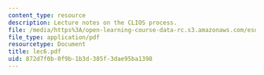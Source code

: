 ```yaml
---
content_type: resource
description: Lecture notes on the CLIOS process.
file: /media/https%3A/open-learning-course-data-rc.s3.amazonaws.com/esd-04j-frameworks-and-models-in-engineering-systems-engineering-system-design-spring-2007/872d7f0b0f9b1b3d385f3dae95ba1398_lec6.pdf
file_type: application/pdf
resourcetype: Document
title: lec6.pdf
uid: 872d7f0b-0f9b-1b3d-385f-3dae95ba1398
---
```

